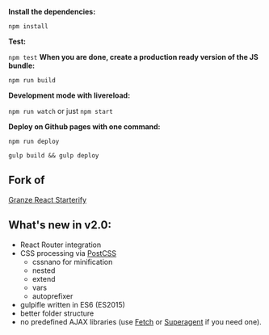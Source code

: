 
__Install the dependencies:__

`npm install`

__Test:__

`npm test`
__When you are done, create a production ready version of the JS bundle:__

`npm run build`

__Development mode with livereload:__

`npm run watch` or just `npm start`



__Deploy on Github pages with one command:__

`npm run deploy`


`gulp build && gulp deploy`


## Fork of

[Granze React Starterify](https://github.com/Granze/react-starterify/releases/latest)


## What's new in v2.0:

- React Router integration
- CSS processing via [PostCSS](https://github.com/postcss/postcss)
  - cssnano for minification
  - nested
  - extend
  - vars
  - autoprefixer
- gulpifle written in ES6 (ES2015)
- better folder structure
- no predefined AJAX libraries (use [Fetch](https://github.com/github/fetch) or [Superagent](https://github.com/visionmedia/superagent) if you need one).
